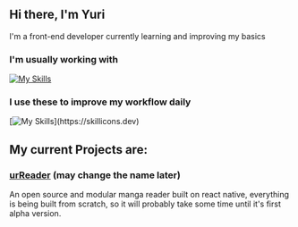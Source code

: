## Hi there, I'm Yuri

I'm a front-end developer currently learning and improving my basics
### I'm usually working with
[![My Skills](https://skillicons.dev/icons?i=js,ts,react,nextjs,tailwind,sass,figma)](https://skillicons.dev)

### I use these to improve my workflow daily
[![My Skills](https://skillicons.dev/icons?i=notion,obsidian,)](https://skillicons.dev)

## My current Projects are:
### [urReader](https://github.com/YuriVGR/urRead) (may change the name later)

An open source and modular manga reader built on react native, everything is being built from scratch, so it will probably take some time until it's first alpha version.

